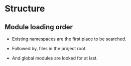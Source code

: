 Structure
=========

Module loading order
--------------------

* Existing namespaces are the first place to be searched.

* Followed by, files in the project root.

* And global modules are looked for at last.
